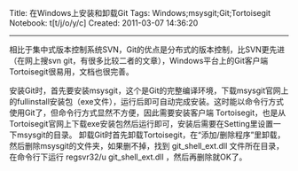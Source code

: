Title: 在Windows上安装和卸载Git
Tags: Windows;msysgit;Git;Tortoisegit
Notebook: t[t/j/o/y/c]
Created: 2011-03-07 14:36:20

------

相比于集中式版本控制系统SVN，Git的优点是分布式的版本控制，比SVN更先进（在网上搜svn git，有很多比较二者的文章），Windows平台上的Git客户端 Tortoisegit很易用，文档也很完善。 

安装Git时，首先要安装msysgit，这个是Git的完整编译环境，下载msysgit官网上的fullinstall安装包（exe文件），运行后即可自动完成安装。这时能以命令行方式使用Git了，但命令行方式显然不方便，因此需要安装客户端 Tortoisegit，也是从 Tortoisegit官网上下载exe安装包然后运行即可，安装后需要在Setting里设置一下msysgit的目录。 
 卸载Git时首先卸载Tortoisegit，在“添加/删除程序”里卸载，然后删除msysgit的文件夹，如果删不掉，找到 git_shell_ext.dll 文件所在目录，在命令行下运行 regsvr32/u git_shell_ext.dll ，然后再删除就OK了。